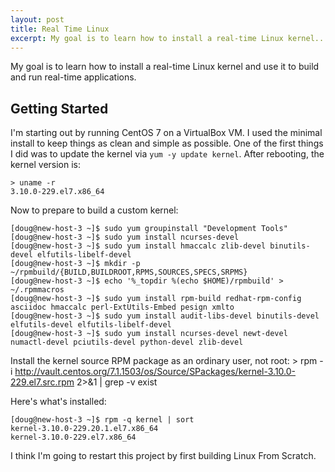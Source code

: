 ```yaml
---
layout: post
title: Real Time Linux
excerpt: My goal is to learn how to install a real-time Linux kernel...
---
```

My goal is to learn how to install a real-time Linux kernel and use it to build and run real-time applications.
<!--more-->

## Getting Started
I'm starting out by running CentOS 7 on a VirtualBox VM. I used the minimal install to keep things as clean and simple as possible. One of the first things I did was to update the kernel via ```yum -y update kernel```. After rebooting, the kernel version is:

    > uname -r
    3.10.0-229.el7.x86_64

Now to prepare to build a custom kernel:

    [doug@new-host-3 ~]$ sudo yum groupinstall "Development Tools"
    [doug@new-host-3 ~]$ sudo yum install ncurses-devel
    [doug@new-host-3 ~]$ sudo yum install hmaccalc zlib-devel binutils-devel elfutils-libelf-devel
    [doug@new-host-3 ~]$ mkdir -p ~/rpmbuild/{BUILD,BUILDROOT,RPMS,SOURCES,SPECS,SRPMS}
    [doug@new-host-3 ~]$ echo '%_topdir %(echo $HOME)/rpmbuild' > ~/.rpmmacros
    [doug@new-host-3 ~]$ sudo yum install rpm-build redhat-rpm-config asciidoc hmaccalc perl-ExtUtils-Embed pesign xmlto
    [doug@new-host-3 ~]$ sudo yum install audit-libs-devel binutils-devel elfutils-devel elfutils-libelf-devel
    [doug@new-host-3 ~]$ sudo yum install ncurses-devel newt-devel numactl-devel pciutils-devel python-devel zlib-devel

Install the kernel source RPM package as an ordinary user, not root:
    > rpm -i http://vault.centos.org/7.1.1503/os/Source/SPackages/kernel-3.10.0-229.el7.src.rpm 2>&1 | grep -v exist

Here's what's installed:

    [doug@new-host-3 ~]$ rpm -q kernel | sort
    kernel-3.10.0-229.20.1.el7.x86_64
    kernel-3.10.0-229.el7.x86_64

I think I'm going to restart this project by first building Linux From Scratch.
